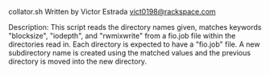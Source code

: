 collator.sh
Written by Victor Estrada
vict0198@rackspace.com

Description: This script reads the directory names given, matches keywords
"blocksize", "iodepth", and "rwmixwrite" from a fio.job file within the 
directories read in.  Each directory is expected to have a "fio.job" file.
A new subdirectory name is created using the matched values and the previous
directory is moved into the new directory.

